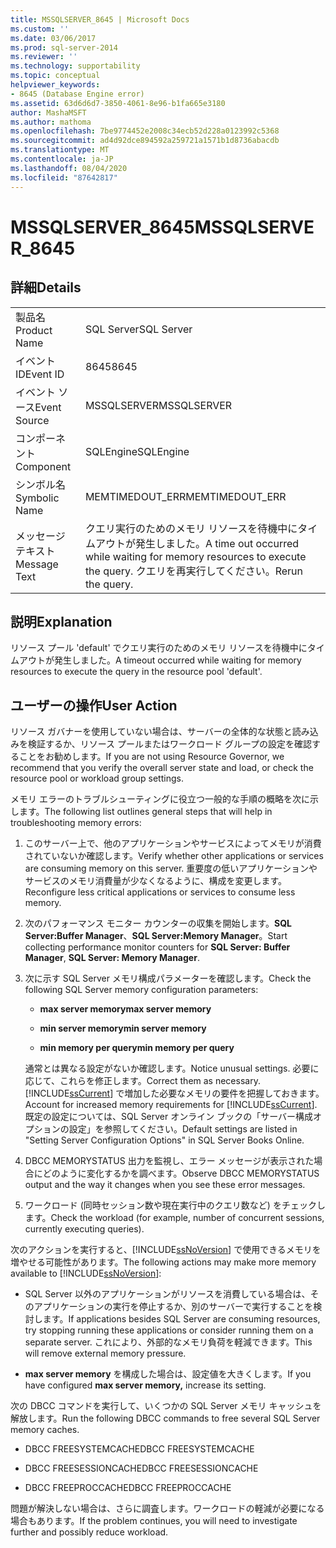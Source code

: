 ```yaml
---
title: MSSQLSERVER_8645 | Microsoft Docs
ms.custom: ''
ms.date: 03/06/2017
ms.prod: sql-server-2014
ms.reviewer: ''
ms.technology: supportability
ms.topic: conceptual
helpviewer_keywords:
- 8645 (Database Engine error)
ms.assetid: 63d6d6d7-3850-4061-8e96-b1fa665e3180
author: MashaMSFT
ms.author: mathoma
ms.openlocfilehash: 7be9774452e2008c34ecb52d228a0123992c5368
ms.sourcegitcommit: ad4d92dce894592a259721a1571b1d8736abacdb
ms.translationtype: MT
ms.contentlocale: ja-JP
ms.lasthandoff: 08/04/2020
ms.locfileid: "87642817"
---
```

# <a name="mssqlserver_8645"></a><span data-ttu-id="3f04f-102">MSSQLSERVER_8645</span><span class="sxs-lookup"><span data-stu-id="3f04f-102">MSSQLSERVER_8645</span></span>
    
## <a name="details"></a><span data-ttu-id="3f04f-103">詳細</span><span class="sxs-lookup"><span data-stu-id="3f04f-103">Details</span></span>  
  
|||  
|-|-|  
|<span data-ttu-id="3f04f-104">製品名</span><span class="sxs-lookup"><span data-stu-id="3f04f-104">Product Name</span></span>|<span data-ttu-id="3f04f-105">SQL Server</span><span class="sxs-lookup"><span data-stu-id="3f04f-105">SQL Server</span></span>|  
|<span data-ttu-id="3f04f-106">イベント ID</span><span class="sxs-lookup"><span data-stu-id="3f04f-106">Event ID</span></span>|<span data-ttu-id="3f04f-107">8645</span><span class="sxs-lookup"><span data-stu-id="3f04f-107">8645</span></span>|  
|<span data-ttu-id="3f04f-108">イベント ソース</span><span class="sxs-lookup"><span data-stu-id="3f04f-108">Event Source</span></span>|<span data-ttu-id="3f04f-109">MSSQLSERVER</span><span class="sxs-lookup"><span data-stu-id="3f04f-109">MSSQLSERVER</span></span>|  
|<span data-ttu-id="3f04f-110">コンポーネント</span><span class="sxs-lookup"><span data-stu-id="3f04f-110">Component</span></span>|<span data-ttu-id="3f04f-111">SQLEngine</span><span class="sxs-lookup"><span data-stu-id="3f04f-111">SQLEngine</span></span>|  
|<span data-ttu-id="3f04f-112">シンボル名</span><span class="sxs-lookup"><span data-stu-id="3f04f-112">Symbolic Name</span></span>|<span data-ttu-id="3f04f-113">MEMTIMEDOUT_ERR</span><span class="sxs-lookup"><span data-stu-id="3f04f-113">MEMTIMEDOUT_ERR</span></span>|  
|<span data-ttu-id="3f04f-114">メッセージ テキスト</span><span class="sxs-lookup"><span data-stu-id="3f04f-114">Message Text</span></span>|<span data-ttu-id="3f04f-115">クエリ実行のためのメモリ リソースを待機中にタイムアウトが発生しました。</span><span class="sxs-lookup"><span data-stu-id="3f04f-115">A time out occurred while waiting for memory resources to execute the query.</span></span> <span data-ttu-id="3f04f-116">クエリを再実行してください。</span><span class="sxs-lookup"><span data-stu-id="3f04f-116">Rerun the query.</span></span>|  
  
## <a name="explanation"></a><span data-ttu-id="3f04f-117">説明</span><span class="sxs-lookup"><span data-stu-id="3f04f-117">Explanation</span></span>  
 <span data-ttu-id="3f04f-118">リソース プール 'default' でクエリ実行のためのメモリ リソースを待機中にタイムアウトが発生しました。</span><span class="sxs-lookup"><span data-stu-id="3f04f-118">A timeout occurred while waiting for memory resources to execute the query in the resource pool 'default'.</span></span>  
  
## <a name="user-action"></a><span data-ttu-id="3f04f-119">ユーザーの操作</span><span class="sxs-lookup"><span data-stu-id="3f04f-119">User Action</span></span>  
 <span data-ttu-id="3f04f-120">リソース ガバナーを使用していない場合は、サーバーの全体的な状態と読み込みを検証するか、リソース プールまたはワークロード グループの設定を確認することをお勧めします。</span><span class="sxs-lookup"><span data-stu-id="3f04f-120">If you are not using Resource Governor, we recommend that you verify the overall server state and load, or check the resource pool or workload group settings.</span></span>  
  
 <span data-ttu-id="3f04f-121">メモリ エラーのトラブルシューティングに役立つ一般的な手順の概略を次に示します。</span><span class="sxs-lookup"><span data-stu-id="3f04f-121">The following list outlines general steps that will help in troubleshooting memory errors:</span></span>  
  
1.  <span data-ttu-id="3f04f-122">このサーバー上で、他のアプリケーションやサービスによってメモリが消費されていないか確認します。</span><span class="sxs-lookup"><span data-stu-id="3f04f-122">Verify whether other applications or services are consuming memory on this server.</span></span> <span data-ttu-id="3f04f-123">重要度の低いアプリケーションやサービスのメモリ消費量が少なくなるように、構成を変更します。</span><span class="sxs-lookup"><span data-stu-id="3f04f-123">Reconfigure less critical applications or services to consume less memory.</span></span>  
  
2.  <span data-ttu-id="3f04f-124">次のパフォーマンス モニター カウンターの収集を開始します。**SQL Server:Buffer Manager**、**SQL Server:Memory Manager**。</span><span class="sxs-lookup"><span data-stu-id="3f04f-124">Start collecting performance monitor counters for **SQL Server: Buffer Manager**, **SQL Server: Memory Manager**.</span></span>  
  
3.  <span data-ttu-id="3f04f-125">次に示す SQL Server メモリ構成パラメーターを確認します。</span><span class="sxs-lookup"><span data-stu-id="3f04f-125">Check the following SQL Server memory configuration parameters:</span></span>  
  
    -   <span data-ttu-id="3f04f-126">**max server memory**</span><span class="sxs-lookup"><span data-stu-id="3f04f-126">**max server memory**</span></span>  
  
    -   <span data-ttu-id="3f04f-127">**min server memory**</span><span class="sxs-lookup"><span data-stu-id="3f04f-127">**min server memory**</span></span>  
  
    -   <span data-ttu-id="3f04f-128">**min memory per query**</span><span class="sxs-lookup"><span data-stu-id="3f04f-128">**min memory per query**</span></span>  
  
     <span data-ttu-id="3f04f-129">通常とは異なる設定がないか確認します。</span><span class="sxs-lookup"><span data-stu-id="3f04f-129">Notice unusual settings.</span></span> <span data-ttu-id="3f04f-130">必要に応じて、これらを修正します。</span><span class="sxs-lookup"><span data-stu-id="3f04f-130">Correct them as necessary.</span></span> <span data-ttu-id="3f04f-131">[!INCLUDE[ssCurrent](../../includes/sscurrent-md.md)] で増加した必要なメモリの要件を把握しておきます。</span><span class="sxs-lookup"><span data-stu-id="3f04f-131">Account for increased memory requirements for [!INCLUDE[ssCurrent](../../includes/sscurrent-md.md)].</span></span> <span data-ttu-id="3f04f-132">既定の設定については、SQL Server オンライン ブックの「サーバー構成オプションの設定」を参照してください。</span><span class="sxs-lookup"><span data-stu-id="3f04f-132">Default settings are listed in "Setting Server Configuration Options" in SQL Server Books Online.</span></span>  
  
4.  <span data-ttu-id="3f04f-133">DBCC MEMORYSTATUS 出力を監視し、エラー メッセージが表示された場合にどのように変化するかを調べます。</span><span class="sxs-lookup"><span data-stu-id="3f04f-133">Observe DBCC MEMORYSTATUS output and the way it changes when you see these error messages.</span></span>  
  
5.  <span data-ttu-id="3f04f-134">ワークロード (同時セッション数や現在実行中のクエリ数など) をチェックします。</span><span class="sxs-lookup"><span data-stu-id="3f04f-134">Check the workload (for example, number of concurrent sessions, currently executing queries).</span></span>  
  
 <span data-ttu-id="3f04f-135">次のアクションを実行すると、[!INCLUDE[ssNoVersion](../../includes/ssnoversion-md.md)] で使用できるメモリを増やせる可能性があります。</span><span class="sxs-lookup"><span data-stu-id="3f04f-135">The following actions may make more memory available to [!INCLUDE[ssNoVersion](../../includes/ssnoversion-md.md)]:</span></span>  
  
-   <span data-ttu-id="3f04f-136">SQL Server 以外のアプリケーションがリソースを消費している場合は、そのアプリケーションの実行を停止するか、別のサーバーで実行することを検討します。</span><span class="sxs-lookup"><span data-stu-id="3f04f-136">If applications besides SQL Server are consuming resources, try stopping running these applications or consider running them on a separate server.</span></span> <span data-ttu-id="3f04f-137">これにより、外部的なメモリ負荷を軽減できます。</span><span class="sxs-lookup"><span data-stu-id="3f04f-137">This will remove external memory pressure.</span></span>  
  
-   <span data-ttu-id="3f04f-138">**max server memory** を構成した場合は、設定値を大きくします。</span><span class="sxs-lookup"><span data-stu-id="3f04f-138">If you have configured **max server memory,** increase its setting.</span></span>  
  
 <span data-ttu-id="3f04f-139">次の DBCC コマンドを実行して、いくつかの SQL Server メモリ キャッシュを解放します。</span><span class="sxs-lookup"><span data-stu-id="3f04f-139">Run the following DBCC commands to free several SQL Server memory caches.</span></span>  
  
-   <span data-ttu-id="3f04f-140">DBCC FREESYSTEMCACHE</span><span class="sxs-lookup"><span data-stu-id="3f04f-140">DBCC FREESYSTEMCACHE</span></span>  
  
-   <span data-ttu-id="3f04f-141">DBCC FREESESSIONCACHE</span><span class="sxs-lookup"><span data-stu-id="3f04f-141">DBCC FREESESSIONCACHE</span></span>  
  
-   <span data-ttu-id="3f04f-142">DBCC FREEPROCCACHE</span><span class="sxs-lookup"><span data-stu-id="3f04f-142">DBCC FREEPROCCACHE</span></span>  
  
 <span data-ttu-id="3f04f-143">問題が解決しない場合は、さらに調査します。ワークロードの軽減が必要になる場合もあります。</span><span class="sxs-lookup"><span data-stu-id="3f04f-143">If the problem continues, you will need to investigate further and possibly reduce workload.</span></span>  
  
  
